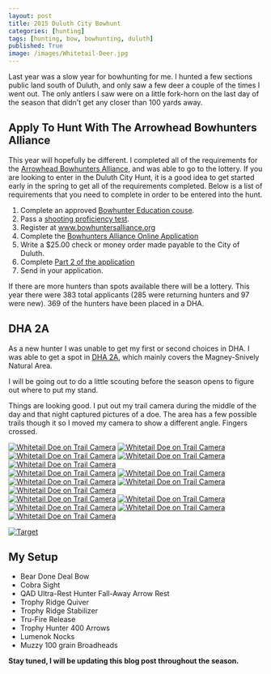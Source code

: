 ```yaml
---
layout: post
title: 2015 Duluth City Bowhunt
categories: [hunting]
tags: [hunting, bow, bowhunting, duluth]
published: True
image: /images/Whitetail-Deer.jpg
---
```


<style>.parallax-background {background: url("/images/Whitetail-Deer.jpg");}</style>

Last year was a slow year for bowhunting for me. I hunted a few sections public land south of Duluth, and only saw a few deer a couple of the times I went out. The only antlers I saw were on a little fork-horn on the last day of the season that didn't get any closer than 100 yards away.

## Apply To Hunt With The Arrowhead Bowhunters Alliance

This year will hopefully be different. I completed all of the requirements for the <a target="_blank" href="http://www.bowhuntersalliance.org/">Arrowhead Bowhunters Alliance</a>, and was able to go to the lottery. If you are looking to enter in the Duluth City Hunt, it is a good idea to get started early in the spring to get all of the requirements completed. Below is a list of requirements that you need to complete in order to be entered into the hunt.

1. Complete an approved <a target="_blank" href="http://www.dnr.state.mn.us/safety/bowhunter/index.html">Bowhunter Education couse</a>.
2. Pass a <a target="_blank" href="http://www.bowhuntersalliance.org/proficiency-test">shooting proficiency test</a>.
3. Register at <a target="_blank" href="http://www.bowhuntersalliance.org/"> www.bowhuntersalliance.org</a>
4. Complete the <a target="_blank" href="http://www.bowhuntersalliance.org/edit-profile?view=login">Bowhunters Alliance Online Application</a>
5. Write a $25.00 check or money order made payable to the City of Duluth.
6. Complete <a target="_blank" href="http://www.bowhuntersalliance.org/downloads/2015%20Application%20Part%202.pdf">Part 2 of the application</a>
7. Send in your application.

If there are more hunters than spots available there will be a lottery. This year there were 383 total applicants (285 were returning hunters and 97 were new). 369 of the hunters have been placed in a DHA.

## DHA 2A

As a new hunter I was unable to get my first or second choices in DHA. I was able to get a spot in <a target="_blank" href="http://www.bowhuntersalliance.org/images/dha_maps/DHA2.jpg">DHA 2A</a>, which mainly covers the Magney-Snively Natural Area.

I will be going out to do a little scouting before the season opens to figure out where to put my stand.

Things are looking good. I put out my trail camera during the middle of the day and that night captured pictures of a doe. The area has a few possible trails though it so I moved my camera to show a different angle. Fingers crossed.

<div class="flexdad">
	<a href="/images/2015-08-14_Doe_1.2.JPG" data-lightbox="DHA2A Doe" data-title="DHA2A Doe" target="_self" class="flexkid"><img src="/images/2015-08-14_Doe_1.2.JPG" alt="Whitetail Doe on Trail Camera"></a>
	<a href="/images/2015-08-14_Doe_1.3.JPG" data-lightbox="DHA2A Doe" data-title="DHA2A Doe" target="_self" class="flexkid"><img src="/images/2015-08-14_Doe_1.3.JPG" alt="Whitetail Doe on Trail Camera"></a>
	<a href="/images/2015-08-14_Doe_1.4.JPG" data-lightbox="DHA2A Doe" data-title="DHA2A Doe" target="_self" class="flexkid"><img src="/images/2015-08-14_Doe_1.4.JPG" alt="Whitetail Doe on Trail Camera"></a>
	<a href="/images/2015-08-14_Doe_1.5.JPG" data-lightbox="DHA2A Doe" data-title="DHA2A Doe" target="_self" class="flexkid"><img src="/images/2015-08-14_Doe_1.5.JPG" alt="Whitetail Doe on Trail Camera"></a>
	<a href="/images/2015-08-14_Doe_1.1.JPG" data-lightbox="DHA2A Doe" data-title="DHA2A Doe" target="_self" class="flexkid"><img src="/images/2015-08-14_Doe_1.1.JPG" alt="Whitetail Doe on Trail Camera"></a>
</div>
<div class="flexdad">
	<a href="/images/2015-08-21_Doe_1.JPG" data-lightbox="DHA2A Doe" data-title="DHA2A Doe" target="_self" class="flexkid"><img src="/images/2015-08-21_Doe_1.JPG" alt="Whitetail Doe on Trail Camera"></a>
	<a href="/images/2015-08-21_Doe_2.JPG" data-lightbox="DHA2A Doe" data-title="DHA2A Doe" target="_self" class="flexkid"><img src="/images/2015-08-21_Doe_2.JPG" alt="Whitetail Doe on Trail Camera"></a>
	<a href="/images/2015-08-21_Doe_3.JPG" data-lightbox="DHA2A Doe" data-title="DHA2A Doe" target="_self" class="flexkid"><img src="/images/2015-08-21_Doe_3.JPG" alt="Whitetail Doe on Trail Camera"></a>
	<a href="/images/2015-08-21_Doe_4.JPG" data-lightbox="DHA2A Doe" data-title="DHA2A Doe" target="_self" class="flexkid"><img src="/images/2015-08-21_Doe_4.JPG" alt="Whitetail Doe on Trail Camera"></a>
	<a href="/images/2015-08-21_Doe_5.JPG" data-lightbox="DHA2A Doe" data-title="DHA2A Doe" target="_self" class="flexkid"><img src="/images/2015-08-21_Doe_5.JPG" alt="Whitetail Doe on Trail Camera"></a>
</div>
<div class="flexdad">
	<a href="/images/2015-08-21_Doe_16.JPG" data-lightbox="DHA2A Doe" data-title="DHA2A Doe" target="_self" class="flexkid"><img src="/images/2015-08-21_Doe_16.JPG" alt="Whitetail Doe on Trail Camera"></a>
	<a href="/images/2015-08-21_Doe_17.JPG" data-lightbox="DHA2A Doe" data-title="DHA2A Doe" target="_self" class="flexkid"><img src="/images/2015-08-21_Doe_17.JPG" alt="Whitetail Doe on Trail Camera"></a>
	<a href="/images/2015-08-21_Doe_18.JPG" data-lightbox="DHA2A Doe" data-title="DHA2A Doe" target="_self" class="flexkid"><img src="/images/2015-08-21_Doe_18.JPG" alt="Whitetail Doe on Trail Camera"></a>
	<a href="/images/2015-08-21_Doe_19.JPG" data-lightbox="DHA2A Doe" data-title="DHA2A Doe" target="_self" class="flexkid"><img src="/images/2015-08-21_Doe_19.JPG" alt="Whitetail Doe on Trail Camera"></a>
	<a href="/images/2015-08-21_Doe_20.JPG" data-lightbox="DHA2A Doe" data-title="DHA2A Doe" target="_self" class="flexkid"><img src="/images/2015-08-21_Doe_20.JPG" alt="Whitetail Doe on Trail Camera"></a>
</div>

<a href="/images/Archery_Practice.jpg" data-lightbox="Archery Target Practice" data-title="2 shots from 40 yards and 2 shots from 50 yards"><img class="floatright" src="/images/Archery_Practice.jpg" alt="Target"></a>

## My Setup
* Bear Done Deal Bow
* Cobra Sight
* QAD Ultra-Rest Hunter Fall-Away Arrow Rest
* Trophy Ridge Quiver
* Trophy Ridge Stabilizer
* Tru-Fire Release
* Trophy Hunter 400 Arrows
* Lumenok Nocks
* Muzzy 100 grain Broadheads

<b>Stay tuned, I will be updating this blog post throughout the season.</b>